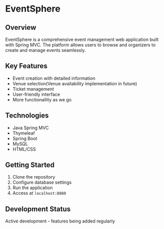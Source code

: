 # EventSphere

## Overview
EventSphere is a comprehensive event management web application built with Spring MVC. The platform allows users to browse and organizers to create and manage events seamlessly.

## Key Features
- Event creation with detailed information
- Venue selection(Venue availability implementation in future) 
- Ticket management
- User-friendly interface
- More functionallity as we go

## Technologies
- Java Spring MVC
- Thymeleaf
- Spring Boot
- MySQL
- HTML/CSS

## Getting Started
1. Clone the repository
2. Configure database settings
3. Run the application
4. Access at `localhost:8080`

## Development Status
Active development - features being added regularly
